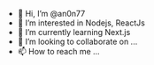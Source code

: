 - 👋 Hi, I’m @an0n77
- 👀 I’m interested in Nodejs, ReactJs
- 🌱 I’m currently learning Next.js
- 💞️ I’m looking to collaborate on ...
- 📫 How to reach me ...

<!---
an0n77/an0n77 is a ✨ special ✨ repository because its `README.md` (this file) appears on your GitHub profile.
You can click the Preview link to take a look at your changes.
--->
